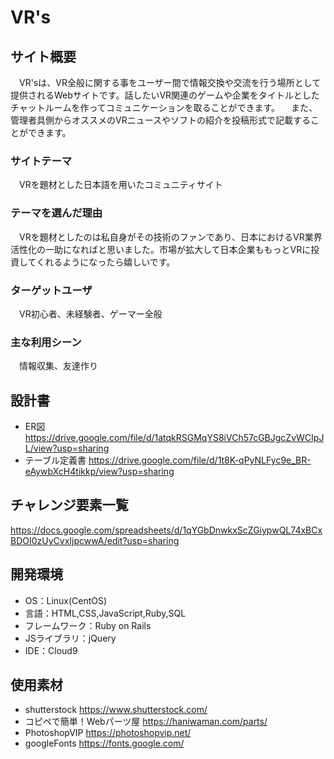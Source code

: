 # VR's

## サイト概要
　VR'sは、VR全般に関する事をユーザー間で情報交換や交流を行う場所として提供されるWebサイトです。話したいVR関連のゲームや企業をタイトルとしたチャットルームを作ってコミュニケーションを取ることができます。
　また、管理者具側からオススメのVRニュースやソフトの紹介を投稿形式で記載することができます。

### サイトテーマ
　VRを題材とした日本語を用いたコミュニティサイト

### テーマを選んだ理由
　VRを題材としたのは私自身がその技術のファンであり、日本におけるVR業界活性化の一助になればと思いました。市場が拡大して日本企業ももっとVRに投資してくれるようになったら嬉しいです。

### ターゲットユーザ
　VR初心者、未経験者、ゲーマー全般

### 主な利用シーン
　情報収集、友達作り

## 設計書
- ER図
<https://drive.google.com/file/d/1atqkRSGMqYS8iVCh57cGBJgcZvWCIpJL/view?usp=sharing>
- テーブル定義書
<https://drive.google.com/file/d/1t8K-qPyNLFyc9e_BR-eAywbXcH4tikkp/view?usp=sharing>

## チャレンジ要素一覧
<https://docs.google.com/spreadsheets/d/1qYGbDnwkxScZGiypwQL74xBCxBDOI0zUyCvxIjpcwwA/edit?usp=sharing>

## 開発環境
- OS：Linux(CentOS)
- 言語：HTML,CSS,JavaScript,Ruby,SQL
- フレームワーク：Ruby on Rails
- JSライブラリ：jQuery
- IDE：Cloud9

## 使用素材
- shutterstock
<https://www.shutterstock.com/>
- コピペで簡単！Webパーツ屋
<https://haniwaman.com/parts/>
- PhotoshopVIP
<https://photoshopvip.net/>
- googleFonts
<https://fonts.google.com/>

